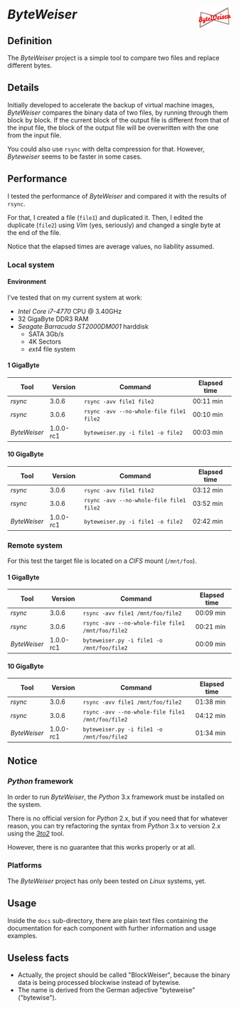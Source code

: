 # *ByteWeiser* <img src="byteweiser.png" alt="ByteWeiser logo" height=48px width=76px align="right"/>

## Definition

The *ByteWeiser* project is a simple tool to compare two files and replace different bytes.

## Details

Initially developed to accelerate the backup of virtual machine images, *ByteWeiser* compares the binary data of two files, by running through them block by block. If the current block of the output file is different from that of the input file, the block of the output file will be overwritten with the one from the input file.

You could also use `rsync` with delta compression for that. However, *Byteweiser* seems to be faster in some cases.

## Performance

I tested the performance of *ByteWeiser* and compared it with the results of `rsync`.

For that, I created a file (`file1`) and duplicated it. Then, I edited the duplicate (`file2`) using *Vim* (yes, seriously) and changed a single byte at the end of the file. 

Notice that the elapsed times are average values, no liability assumed.

### Local system

#### Environment

I've tested that on my current system at work:

* *Intel Core i7-4770* CPU @ 3.40GHz
* 32 GigaByte DDR3 RAM
* *Seagate Barracuda ST2000DM001* harddisk
  * SATA 3Gb/s
  * 4K Sectors
  * *ext4* file system



#### 1 GigaByte

Tool | Version | Command | Elapsed time |
------------ | ------------- | ------------ | ------------
*rsync* | 3.0.6 | `rsync -avv file1 file2` | 00:11 min
*rsync* | 3.0.6 | `rsync -avv --no-whole-file file1 file2` | 00:10 min
*ByteWeiser* | 1.0.0-rc1 | `byteweiser.py -i file1 -o file2` | 00:03 min

#### 10 GigaByte

Tool | Version | Command | Elapsed time |
------------ | ------------- | ------------ | ------------
*rsync* | 3.0.6 | `rsync -avv file1 file2` | 03:12 min
*rsync* | 3.0.6 | `rsync -avv --no-whole-file file1 file2` | 03:52 min
*ByteWeiser* | 1.0.0-rc1 | `byteweiser.py -i file1 -o file2` | 02:42 min

### Remote system

For this test the target file is located on a *CIFS* mount (`/mnt/foo`).

#### 1 GigaByte

Tool | Version | Command | Elapsed time |
------------ | ------------- | ------------ | ------------
*rsync* | 3.0.6 | `rsync -avv file1 /mnt/foo/file2` | 00:09 min
*rsync* | 3.0.6 | `rsync -avv --no-whole-file file1 /mnt/foo/file2` | 00:21 min
*ByteWeiser* | 1.0.0-rc1 | `byteweiser.py -i file1 -o /mnt/foo/file2` | 00:09 min

#### 10 GigaByte

Tool | Version | Command | Elapsed time |
------------ | ------------- | ------------ | ------------
*rsync* | 3.0.6 | `rsync -avv file1 /mnt/foo/file2` | 01:38 min
*rsync* | 3.0.6 | `rsync -avv --no-whole-file file1 /mnt/foo/file2` | 04:12 min
*ByteWeiser* | 1.0.0-rc1 | `byteweiser.py -i file1 -o /mnt/foo/file2` | 01:34 min

## Notice

### *Python* framework

In order to run *ByteWeiser*, the *Python* 3.x framework must be installed on the system.

There is no official version for *Python* 2.x, but if you need that for whatever reason, you can try refactoring the syntax from *Python* 3.x to version 2.x using the *[3to2](https://pypi.python.org/pypi/3to2)* tool.

However, there is no guarantee that this works properly or at all.

### Platforms

The *ByteWeiser* project has only been tested on *Linux* systems, yet.

## Usage

Inside the `docs` sub-directory, there are plain text files containing the documentation for each component with further information and usage examples.

## Useless facts ##

* Actually, the project should be called "BlockWeiser", because the binary data is being processed blockwise instead of bytewise.
* The name is derived from the German adjective "byteweise" ("bytewise").
